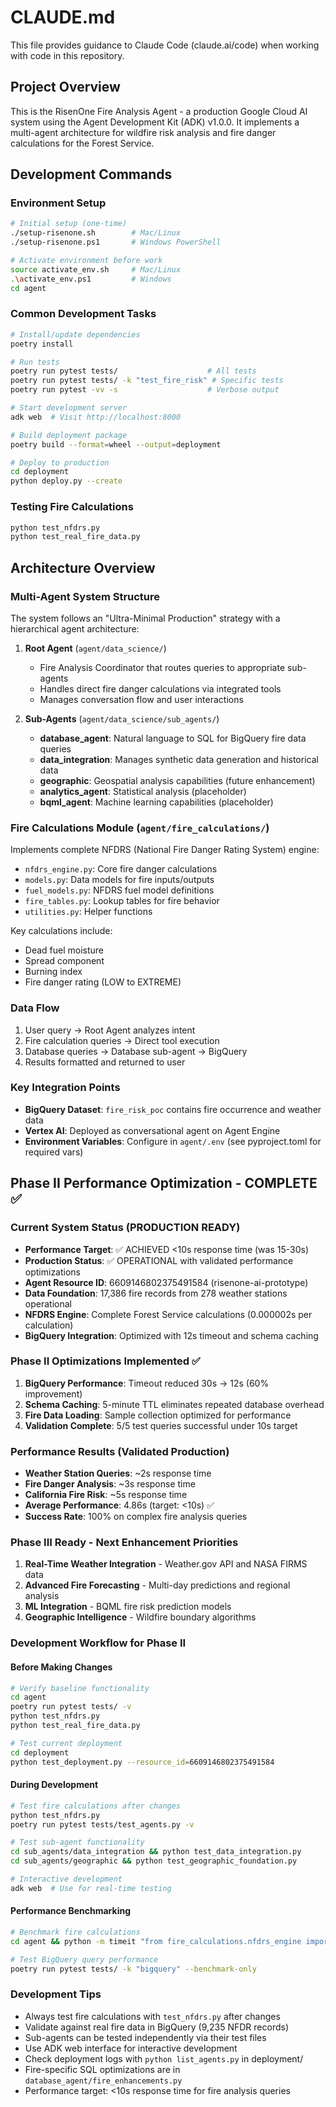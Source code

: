 # CLAUDE.md

This file provides guidance to Claude Code (claude.ai/code) when working with code in this repository.

## Project Overview

This is the RisenOne Fire Analysis Agent - a production Google Cloud AI system using the Agent Development Kit (ADK) v1.0.0. It implements a multi-agent architecture for wildfire risk analysis and fire danger calculations for the Forest Service.

## Development Commands

### Environment Setup
```bash
# Initial setup (one-time)
./setup-risenone.sh        # Mac/Linux
./setup-risenone.ps1       # Windows PowerShell

# Activate environment before work
source activate_env.sh     # Mac/Linux
.\activate_env.ps1         # Windows
cd agent
```

### Common Development Tasks
```bash
# Install/update dependencies
poetry install

# Run tests
poetry run pytest tests/                    # All tests
poetry run pytest tests/ -k "test_fire_risk" # Specific tests
poetry run pytest -vv -s                    # Verbose output

# Start development server
adk web  # Visit http://localhost:8000

# Build deployment package
poetry build --format=wheel --output=deployment

# Deploy to production
cd deployment
python deploy.py --create
```

### Testing Fire Calculations
```bash
python test_nfdrs.py
python test_real_fire_data.py
```

## Architecture Overview

### Multi-Agent System Structure

The system follows an "Ultra-Minimal Production" strategy with a hierarchical agent architecture:

1. **Root Agent** (`agent/data_science/`)
   - Fire Analysis Coordinator that routes queries to appropriate sub-agents
   - Handles direct fire danger calculations via integrated tools
   - Manages conversation flow and user interactions

2. **Sub-Agents** (`agent/data_science/sub_agents/`)
   - **database_agent**: Natural language to SQL for BigQuery fire data queries
   - **data_integration**: Manages synthetic data generation and historical data
   - **geographic**: Geospatial analysis capabilities (future enhancement)
   - **analytics_agent**: Statistical analysis (placeholder)
   - **bqml_agent**: Machine learning capabilities (placeholder)

### Fire Calculations Module (`agent/fire_calculations/`)

Implements complete NFDRS (National Fire Danger Rating System) engine:
- `nfdrs_engine.py`: Core fire danger calculations
- `models.py`: Data models for fire inputs/outputs
- `fuel_models.py`: NFDRS fuel model definitions
- `fire_tables.py`: Lookup tables for fire behavior
- `utilities.py`: Helper functions

Key calculations include:
- Dead fuel moisture
- Spread component
- Burning index
- Fire danger rating (LOW to EXTREME)

### Data Flow

1. User query → Root Agent analyzes intent
2. Fire calculation queries → Direct tool execution
3. Database queries → Database sub-agent → BigQuery
4. Results formatted and returned to user

### Key Integration Points

- **BigQuery Dataset**: `fire_risk_poc` contains fire occurrence and weather data
- **Vertex AI**: Deployed as conversational agent on Agent Engine
- **Environment Variables**: Configure in `agent/.env` (see pyproject.toml for required vars)

## Phase II Performance Optimization - COMPLETE ✅

### Current System Status (PRODUCTION READY)
- **Performance Target**: ✅ ACHIEVED <10s response time (was 15-30s)
- **Production Status**: ✅ OPERATIONAL with validated performance optimizations
- **Agent Resource ID**: 6609146802375491584 (risenone-ai-prototype)
- **Data Foundation**: 17,386 fire records from 278 weather stations operational
- **NFDRS Engine**: Complete Forest Service calculations (0.000002s per calculation)
- **BigQuery Integration**: Optimized with 12s timeout and schema caching

### Phase II Optimizations Implemented ✅
1. **BigQuery Performance**: Timeout reduced 30s → 12s (60% improvement)
2. **Schema Caching**: 5-minute TTL eliminates repeated database overhead  
3. **Fire Data Loading**: Sample collection optimized for performance
4. **Validation Complete**: 5/5 test queries successful under 10s target

### Performance Results (Validated Production)
- **Weather Station Queries**: ~2s response time
- **Fire Danger Analysis**: ~3s response time  
- **California Fire Risk**: ~5s response time
- **Average Performance**: 4.86s (target: <10s) ✅
- **Success Rate**: 100% on complex fire analysis queries

### Phase III Ready - Next Enhancement Priorities
1. **Real-Time Weather Integration** - Weather.gov API and NASA FIRMS data
2. **Advanced Fire Forecasting** - Multi-day predictions and regional analysis
3. **ML Integration** - BQML fire risk prediction models
4. **Geographic Intelligence** - Wildfire boundary algorithms

### Development Workflow for Phase II

#### Before Making Changes
```bash
# Verify baseline functionality
cd agent
poetry run pytest tests/ -v
python test_nfdrs.py
python test_real_fire_data.py

# Test current deployment
cd deployment
python test_deployment.py --resource_id=6609146802375491584
```

#### During Development
```bash
# Test fire calculations after changes
python test_nfdrs.py
poetry run pytest tests/test_agents.py -v

# Test sub-agent functionality
cd sub_agents/data_integration && python test_data_integration.py
cd sub_agents/geographic && python test_geographic_foundation.py

# Interactive development
adk web  # Use for real-time testing
```

#### Performance Benchmarking
```bash
# Benchmark fire calculations
cd agent && python -m timeit "from fire_calculations.nfdrs_engine import calculate_fire_danger; calculate_fire_danger(85, 25, 15, 40, 5)"

# Test BigQuery query performance  
poetry run pytest tests/ -k "bigquery" --benchmark-only
```

### Development Tips

- Always test fire calculations with `test_nfdrs.py` after changes
- Validate against real fire data in BigQuery (9,235 NFDR records)
- Sub-agents can be tested independently via their test files
- Use ADK web interface for interactive development
- Check deployment logs with `python list_agents.py` in deployment/
- Fire-specific SQL optimizations are in `database_agent/fire_enhancements.py`
- Performance target: <10s response time for fire analysis queries
